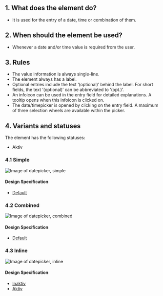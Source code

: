 ## 1. What does the element do?
*   It is used for the entry of a date, time or combination of them.

## 2. When should the element be used?
*   Whenever a date and/or time value is required from the user.

## 3. Rules
*   The value information is always single-line.
*   The element always has a label.
*   Optional entries include the text ‘(optional)’ behind the label. For short fields, the text ‘(optional)’ can be abbreviated to ‘(opt.)’.
*   An infoicon can be used in the entry field for detailed explanations. A tooltip opens when this infoicon is clicked on.
*   The date/timepicker is opened by clicking on the entry field. A maximum of three selection wheels are available within the picker.


## 4. Variants and statuses
The element has the following statuses: 
*   Aktiv

### 4.1 Simple
![Image of datepicker, simple](https://raw.githubusercontent.com/sbb-design-systems/design-system-mobile-documentation/doku-update/documentation/date-picker/images/ME17_Einfach.png 'class: image')

#### Design Specification
*   [Default](https://sbb.invisionapp.com/d/main#/console/14051805/313166998/inspect)

### 4.2 Combined
![Image of datepicker, combined](https://raw.githubusercontent.com/sbb-design-systems/design-system-mobile-documentation/doku-update/documentation/date-picker/images/ME17_Mehrfach.png 'class: image')

#### Design Specification
*   [Default](https://sbb.invisionapp.com/d/main#/console/14051805/313166999/inspect)

### 4.3 Inline
![Image of datepicker, inline](https://raw.githubusercontent.com/sbb-design-systems/design-system-mobile-documentation/doku-update/documentation/date-picker/images/ME17_Inline.png 'class: image')

#### Design Specification
*   [Inaktiv](https://sbb.invisionapp.com/d/main#/console/14051805/313170341/inspect)
*   [Aktiv](https://sbb.invisionapp.com/d/main#/console/14051805/313170340/inspect)